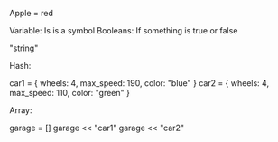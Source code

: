 Apple = red 

Variable: Is is a symbol
Booleans: If something is true or false


"string"

Hash:

car1 = { wheels: 4, max_speed: 190, color: "blue" }
car2 = { wheels: 4, max_speed: 110, color: "green" }

Array:

garage = []
garage << "car1"
garage << "car2"

